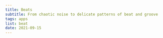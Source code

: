 ```yaml
---
title: Beats
subtitle: From chaotic noise to delicate patterns of beat and groove
tags: apps
list: beat
date: 2021-09-15
---
```


